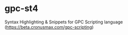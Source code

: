 # gpc-st4
Syntax Highlighting &amp; Snippets for GPC Scripting language (https://beta.cronusmax.com/gpc-scripting)
